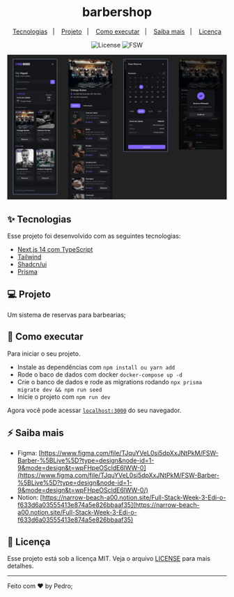 <h1 align="center">barbershop</h1>

<p align="center">
  <a href="#-tecnologias">Tecnologias</a>&nbsp;&nbsp;&nbsp;|&nbsp;&nbsp;&nbsp;
  <a href="#-projeto">Projeto</a>&nbsp;&nbsp;&nbsp;|&nbsp;&nbsp;&nbsp;
  <a href="#-como-executar">Como executar</a>&nbsp;&nbsp;&nbsp;|&nbsp;&nbsp;&nbsp;
  <a href="#-saiba-mais">Saiba mais</a>&nbsp;&nbsp;&nbsp;|&nbsp;&nbsp;&nbsp;
  <a href="#-licença">Licença</a>
</p>

<p align="center">
  <img alt="License" src="https://img.shields.io/static/v1?label=license&message=MIT&color=8257E5&labelColor=000000">

 <img src="https://img.shields.io/static/v1?label=fsw&message=02&color=8257E5&labelColor=000000" alt="FSW" />
</p>

![Código e terminal com testes](./.github/preview.png)

## ✨ Tecnologias

Esse projeto foi desenvolvido com as seguintes tecnologias:

- [Next.js 14 com TypeScript](https://nextjs.org)
- [Tailwind](https://tailwindui.com/)
- [Shadcn/ui](https://ui.shadcn.com/)
- [Prisma](https://www.prisma.io/x)

## 💻 Projeto

Um sistema de reservas para barbearias;

## 🚀 Como executar

Para iniciar o seu projeto.

- Instale as dependências com `npm install ou yarn add`
- Rode o baco de dados com docker `docker-compose up -d`
- Crie o banco de dados e rode as migrations rodando `npx prisma migrate dev && npm run seed`
- Inicie o projeto com `npm run dev`

Agora você pode acessar [`localhost:3000`](http://localhost:3000) do seu navegador.

## ⚡️ Saiba mais

- Figma: [https://www.figma.com/file/TJquYVeL0si5dpXxJNtPkM/FSW-Barber-%5BLive%5D?type=design&node-id=1-9&mode=design&t=wpFHpeOScldE6lWW-0](https://www.figma.com/file/TJquYVeL0si5dpXxJNtPkM/FSW-Barber-%5BLive%5D?type=design&node-id=1-9&mode=design&t=wpFHpeOScldE6lWW-0/)
- Notion: [https://narrow-beach-a00.notion.site/Full-Stack-Week-3-Edi-o-f633d6a03555413e874a5e826bbaaf35](https://narrow-beach-a00.notion.site/Full-Stack-Week-3-Edi-o-f633d6a03555413e874a5e826bbaaf35)

## 📄 Licença

Esse projeto está sob a licença MIT. Veja o arquivo [LICENSE](LICENSE.md) para mais detalhes.

---

Feito com ♥ by Pedro;
